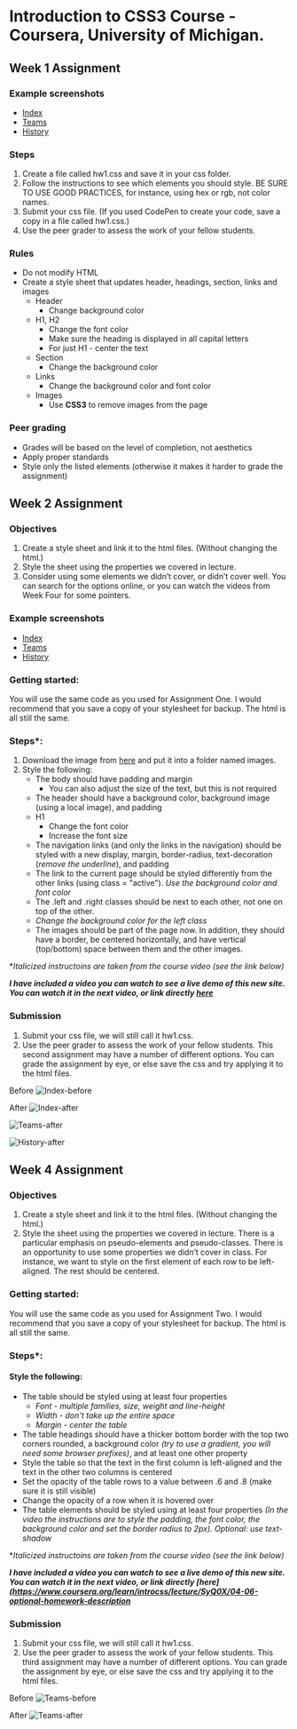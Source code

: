 # Introduction to CSS3 Course - Coursera, University of Michigan.

## Week 1 Assignment

### Example screenshots
* [Index](http://intro-webdesign.com/CSS/assignment-1/index.jpg)
* [Teams](http://www.intro-webdesign.com/CSS/assignment-1/teams.jpg)
* [History](http://www.intro-webdesign.com/CSS/assignment-1/history.jpg)

### Steps
1. Create a file called hw1.css and save it in your css folder.
2. Follow the instructions to see which elements you should style.   BE SURE TO USE GOOD PRACTICES, for instance, using hex or rgb, not color names.
3. Submit your css file.  (If you used CodePen to create your code, save a copy in a file called hw1.css.)
4. Use the peer grader to assess the work of your fellow students.


### Rules

* Do not modify HTML
* Create a style sheet that updates header, headings, section, links and images
    * Header
        * Change background color
    * H1, H2
        * Change the font color
        * Make sure the heading is displayed in all capital letters
        * For just H1 - center the text
    * Section
        * Change the background color
    * Links
        * Change the background color and font color
    * Images
        * Use __CSS3__ to remove images from the page

### Peer grading
* Grades will be based on the level of completion, not aesthetics
* Apply proper standards
* Style only the listed elements (otherwise it makes it harder to grade the assignment)

## Week 2 Assignment

### Objectives

1. Create a style sheet and link it to the html files.  (Without changing the html.)
2. Style the sheet using the properties we covered in lecture.
3. Consider using some elements we didn’t cover, or didn’t cover well.  You can search for the options online, or you can watch the videos from Week Four for some pointers.

### Example screenshots
* [Index](http://intro-webdesign.com/CSS/assignment-2/index.jpg)
* [Teams](http://www.intro-webdesign.com/CSS/assignment-2/teams.jpg)
* [History](http://www.intro-webdesign.com/CSS/assignment-2/history.jpg)

### Getting started:
You will use the same code as you used for Assignment One.  I would recommend that you save a copy of your stylesheet for backup.  The html is all still the same.

### Steps*:
1. Download the image from [here](http://intro-webdesign.com/CSS/assignment-2/images/flywheel.jpg) and put it into a folder named images.
2. Style the following:
   * The body should have padding and margin
      * You can also adjust the size of the text, but this is not required
   * The header should have a background color, background image (using a local image), and padding
   * H1
      * Change the font color
      * Increase the font size
   * The navigation links (and only the links in the navigation) should be styled with a new display, margin, border-radius, text-decoration (*remove the underline*), and padding
   * The link to the current page should be styled differently from the other links (using class = "active"). *Use the background color and font color*
   * The .left and .right classes should be next to each other, not one on top of the other.
   * *Change the background color for the left class*
   * The images should be part of the page now.  In addition, they should have a border, be centered horizontally, and have vertical (top/bottom) space between them and the other images.

**Italicized instructoins are taken from the course video (see the link below)*

***I have included a video you can watch to see a live demo of this new site.  You can watch it in the next video, or link directly [here](https://www.coursera.org/learn/introcss/lecture/VQgU9/02-08-optional-homework-description)***

### Submission
1. Submit your css file, we will still call it hw1.css.
2. Use the peer grader to assess the work of your fellow students.  This second assignment may have a number of different options.  You can grade the assignment by eye, or else save the css and try applying it to the html files.

Before
![Index-before](https://d3c33hcgiwev3.cloudfront.net/imageAssetProxy.v1/_HIUNW-LEeWkqxKgHokknQ_7211e81064ef7f151ead0ce95e8f5042_index.jpg?expiry=1639180800000&hmac=wAkPqy1fpXAQ7mx8y_Vi4km7TLb4DHAZ6mvqn1k2o_A)

After
![Index-after](https://d3c33hcgiwev3.cloudfront.net/imageAssetProxy.v1/MYOhfG-NEeW_XQ6rxylw1Q_390b37c594a8fabe8b03eff980420b21_a2index.jpg?expiry=1639180800000&hmac=CsfI9HWmA4aa9Gb-FRCXdcdX-UepwF096EEmQDQSIYg)

![Teams-after](https://d3c33hcgiwev3.cloudfront.net/imageAssetProxy.v1/IK9Pbm-NEeWUEw5B5sLehQ_592503570875353c676e5d53a9e6dcf4_a2teams.jpg?expiry=1639180800000&hmac=vfCxALvTDMFR5n_UCgdsI_6o9RlUjM1fH8DZEfEblvw)

![History-after](https://d3c33hcgiwev3.cloudfront.net/imageAssetProxy.v1/Q7kJ32-NEeW5kRKmUcDQLQ_35474ed7d7bad5e60a6ee47d58bf4436_a2history.jpg?expiry=1639180800000&hmac=PdKOAp6fSVYkdRaGV8ee2fJcSc_zpa_sPZ4F6ryHYHs)

## Week 4 Assignment

### Objectives

1. Create a style sheet and link it to the html files.  (Without changing the html.)
2. Style the sheet using the properties we covered in lecture.  There is a particular emphasis on pseudo-elements and pseudo-classes.  There is an opportunity to use some properties we didn’t cover in class.  For instance, we want to style on the first element of each row to be left-aligned.  The rest should be centered.

### Getting started:
You will use the same code as you used for Assignment Two.  I would recommend that you save a copy of your stylesheet for backup.  The html is all still the same.

### Steps*:

#### Style the following:
* The table should be styled using at least four  properties
   * *Font - multiple families, size, weight and line-height*
   * *Width - don't take up the entire space*
   * *Margin - center the table*
* The table headings should have a thicker bottom border with the top two corners rounded, a background color *(try to use a gradient, you will need some browser prefixes)*, and at least one other property
* Style the table so that the text in the first column is left-aligned and the text in the other two columns is centered
* Set the opacity of the table rows to a value between .6 and .8 (make sure it is still visible)
* Change the opacity of a row when it is hovered over
* The table elements <td> should be styled using at least four  properties *(In the video the instructions are to style the padding, the font color, the background color and set the border radius to 2px). Optional: use text-shadow*

**Italicized instructoins are taken from the course video (see the link below)*

***I have included a video you can watch to see a live demo of this new site.  You can watch it in the next video, or link directly [here](https://www.coursera.org/learn/introcss/lecture/SyQ0X/04-06-optional-homework-description***

### Submission
1. Submit your css file, we will still call it hw1.css.
2. Use the peer grader to assess the work of your fellow students.  This third assignment may have a number of different options.  You can grade the assignment by eye, or else save the css and try applying it to the html files.

Before
![Teams-before](https://d3c33hcgiwev3.cloudfront.net/imageAssetProxy.v1/IK9Pbm-NEeWUEw5B5sLehQ_592503570875353c676e5d53a9e6dcf4_a2teams.jpg?expiry=1639353600000&hmac=okEbePQdmTbasx1N7K46QnIJC1oCSpIaUOTbYuhI_gk)

After
![Teams-after](https://d3c33hcgiwev3.cloudfront.net/imageAssetProxy.v1/LAte42-OEeWZoQoMfkXBmw_72122faa2ba0b9a34495f15a54a5731a_fteams.jpg?expiry=1639353600000&hmac=TePYJAQy5H1TR-8-4RQ4WH_iRND60ntW5hs4dH8-LdY)
